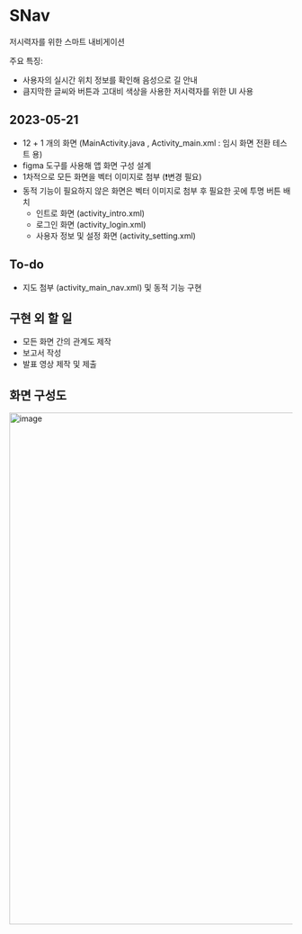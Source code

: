 # SNav

저시력자를 위한 스마트 내비게이션

주요 특징:
- 사용자의 실시간 위치 정보를 확인해 음성으로 길 안내
- 큼지막한 글씨와 버튼과 고대비 색상을 사용한 저시력자를 위한 UI 사용

## 2023-05-21

- 12 + 1 개의 화면 (MainActivity.java , Activity_main.xml : 임시 화면 전환 테스트 용)
- figma 도구를 사용해 앱 화면 구성 설계
- 1차적으로 모든 화면을 벡터 이미지로 첨부 (❗변경 필요)
- 동적 기능이 필요하지 않은 화면은 벡터 이미지로 첨부 후 필요한 곳에 투명 버튼 배치
  - 인트로 화면 (activity_intro.xml)
  - 로그인 화면 (activity_login.xml)
  - 사용자 정보 및 설정 화면 (activity_setting.xml)

## To-do

- 지도 첨부 (activity_main_nav.xml) 및 동적 기능 구현

## 구현 외 할 일

- 모든 화면 간의 관계도 제작
- 보고서 작성
- 발표 영상 제작 및 제출

## 화면 구성도
<img width="910" alt="image" src="https://github.com/dlwhsk0/SNav/assets/94193594/f1795832-aa09-4401-b6e1-6aed9d89a075">
